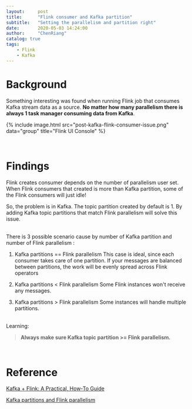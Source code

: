 ```yaml
---
layout:     post
title:      "Flink consumer and Kafka partition"
subtitle:   "Setting the parallelism and partition right"
date:       2020-05-03 14:24:00
author:     "ChenRiang"
catalog: true
tags:
    - Flink 
    - Kafka
---
```


# Background

Something interesting was found when running Flink job that consumes Kafka stream data as a source. **No matter how many parallelism there is always 1 task manager consuming data from Kafka**.



{% include image.html src="post-kafka-flink-consumer-issue.png" data="group" title="Flink UI Console" %}

<br>

# Findings
Flink creates consumer depends on the number of parallelism user set. When Flink consumers that created is more than Kafka partition, some of the Flink consumers will just idle!

So, the problem is in Kafka. The topic partition created by default is 1. By adding Kafka topic partitions that match Flink parallelism will solve this issue. 

<br>
There is 3 possible scenario cause by number of Kafka partition and number of Flink parallelism :

1. Kafka partitions == Flink parallelism
This case is ideal, since each consumer takes care of one partition. If your messages are balanced between partitions, the work will be evenly spread across Flink operators

2. Kafka partitions < Flink parallelism
Some Flink instances won't receive any messages.

3. Kafka partitions > Flink parallelism
Some instances will handle multiple partitions.


<br>
Learning:

> **Always make sure Kafka topic partition >= Flink parallelism.** 

<br>

# Reference 
[Kafka + Flink: A Practical, How-To Guide](https://www.ververica.com/blog/kafka-flink-a-practical-how-to)

[Kafka partitions and Flink parallelism](https://riptutorial.com/apache-flink/example/27996/kafka-partitions-and-flink-parallelism)

